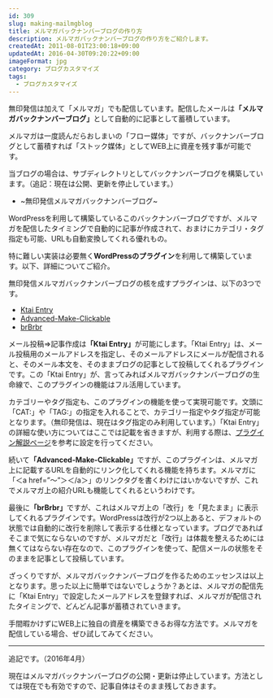 ```yaml
---
id: 309
slug: making-mailmgblog
title: メルマガバックナンバーブログの作り方
description: メルマガバックナンバーブログの作り方をご紹介します。
createdAt: 2011-08-01T23:00:18+09:00
updatedAt: 2016-04-30T09:20:22+09:00
imageFormat: jpg
category: ブログカスタマイズ
tags:
  - ブログカスタマイズ
---
```


無印発信は加えて「メルマガ」でも配信しています。配信したメールは<strong>「メルマガバックナンバーブログ」</strong>として自動的に記事として蓄積しています。

メルマガは一度読んだらおしまいの「フロー媒体」ですが、バックナンバーブログとして蓄積すれば「ストック媒体」としてWEB上に資産を残す事が可能です。

当ブログの場合は、サブディレクトリとしてバックナンバーブログを構築しています。（追記：現在は公開、更新を停止しています。）

* ~無印発信メルマガバックナンバーブログ~

WordPressを利用して構築しているこのバックナンバーブログですが、メルマガを配信したタイミングで自動的に記事が作成されて、おまけにカテゴリ・タグ指定も可能、URLも自動変換してくれる優れもの。

特に難しい実装は必要無く**WordPressのプラグイン**を利用して構築しています。以下、詳細についてご紹介。

無印発信メルマガバックナンバーブログの核を成すプラグインは、以下の3つです。

* <a href="http://wppluginsj.sourceforge.jp/ktai_entry/" target="_blank" rel="noopener">Ktai Entry</a>
* <a href="http://fuzzmaster.jp/wp/2009/11/17/1860/" target="_blank" rel="noopener">Advanced-Make-Clickable</a>
* <a href="http://camcam.info/wordpress/101" target="_blank" rel="noopener">brBrbr</a>

メール投稿⇒記事作成は<strong>「Ktai Entry」</strong>が可能にします。「Ktai Entry」は、メール投稿用のメールアドレスを指定し、そのメールアドレスにメールが配信されると、そのメール本文を、そのままブログの記事として投稿してくれるプラグインです。この「Ktai Entry」が、言ってみればメルマガバックナンバーブログの生命線で、このプラグインの機能はフル活用しています。

カテゴリーやタグ指定も、このプラグインの機能を使って実現可能です。文頭に「CAT:」や「TAG:」の指定を入れることで、カテゴリー指定やタグ指定が可能となります。（無印発信は、現在はタグ指定のみ利用しています。）「Ktai Entry」の詳細な使い方についてはここでは記載を省きますが、利用する際は、<a href="http://wppluginsj.sourceforge.jp/ktai_entry/" target="_blank" rel="noopener">プラグイン解説ページ</a>を参考に設定を行ってください。

続いて<strong>「Advanced-Make-Clickable」</strong>ですが、このプラグインは、メルマガ上に記載するURLを自動的にリンク化してくれる機能を持ちます。メルマガに「＜a href=&#8221;～&#8221;＞＜/a＞」のリンクタグを書くわけにはいかないですが、これでメルマガ上の紹介URLも機能してくれるというわけです。

最後に<strong>「brBrbr」</strong>ですが、これはメルマガ上の「改行」を「見たまま」に表示してくれるプラグインです。WordPressは改行が2つ以上あると、デフォルトの状態では自動的に改行を削除して表示する仕様となっています。ブログであればそこまで気にならないのですが、メルマガだと「改行」は体裁を整えるためには無くてはならない存在なので、このプラグインを使って、配信メールの状態をそのままを記事として投稿しています。

ざっくりですが、メルマガバックナンバーブログを作るためのエッセンスは以上となります。思った以上に簡単ではないでしょうか？あとは、メルマガの配信先に「Ktai Entry」で設定したメールアドレスを登録すれば、メルマガが配信されたタイミングで、どんどん記事が蓄積されていきます。

手間暇かけずにWEB上に独自の資産を構築できるお得な方法です。メルマガを配信している場合、ぜひ試してみてください。

* * *

追記です。（2016年4月）

現在はメルマガバックナンバーブログの公開・更新は停止しています。方法としては現在でも有効ですので、記事自体はそのまま残しておきます。
